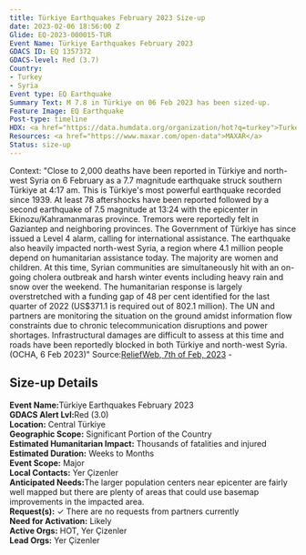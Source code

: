 ```yaml
---
title: Türkiye Earthquakes February 2023 Size-up
date: 2023-02-06 18:56:00 Z
Glide: EQ-2023-000015-TUR
Event Name: Türkiye Earthquakes February 2023
GDACS ID: EQ 1357372
GDACS-level: Red (3.7)
Country:
- Turkey
- Syria
Event type: EQ Earthquake
Summary Text: M 7.8 in Türkiye on 06 Feb 2023 has been sized-up.
Feature Image: EQ Earthquake
Post-type: timeline
HDX: <a href="https://data.humdata.org/organization/hot?q=turkey">Turkey</a>, <a href="https://data.humdata.org/organization/hot?q=syria">Syria</a>
Resources: <a href="https://www.maxar.com/open-data">MAXAR</a>
Status: size-up
---
```


Context: "Close to 2,000 deaths have been reported in Türkiye and north-west Syria on 6 February as a 7.7 magnitude earthquake struck southern Türkiye at 4:17 am. This is Türkiye's most powerful earthquake recorded since 1939. At least 78 aftershocks have been reported followed by a second earthquake of 7.5 magnitude at 13:24 with the epicenter in Ekinozu/Kahramanmaras province. Tremors were reportedly felt in Gaziantep and neighboring provinces. The Government of Türkiye has since issued a Level 4 alarm, calling for international assistance. The earthquake also heavily impacted north-west Syria, a region where 4.1 million people depend on humanitarian assistance today. The majority are women and children. At this time, Syrian communities are simultaneously hit with an on-going cholera outbreak and harsh winter events including heavy rain and snow over the weekend. The humanitarian response is largely overstretched with a funding gap of 48 per cent identified for the last quarter of 2022 (US$371.1 is required out of 802.1 million). The UN and partners are monitoring the situation on the ground amidst information flow constraints due to chronic telecommunication disruptions and power shortages. Infrastructural damages are difficult to assess at this time and roads have been reportedly blocked in both Türkiye and north-west Syria. (OCHA, 6 Feb 2023)" 
Source:<a href=" https://reliefweb.int/disaster/eq-2023-000015-tur">ReliefWeb, 7th of Feb, 2023</a> - 


<h2>Size-up Details</h2>

<strong>Event Name:</strong>Türkiye Earthquakes February 2023<br>
<strong>GDACS Alert Lvl:</strong>Red (3.0)<br>
<strong>Location:</strong>  Central Türkiye<br>
<strong>Geographic Scope:</strong> Significant Portion of the Country<br>
<strong>Estimated Humanitarian Impact:</strong> Thousands of fatalities and injured <br>
<strong>Estimated Duration:</strong> Weeks to Months<br>
<strong>Event Scope:</strong> Major<br>
<strong>Local Contacts:</strong> Yer Çizenler<br>
<strong>Anticipated Needs:</strong>The larger population centers near epicenter are fairly well mapped but there are plenty of areas that could use basemap improvements in the impacted area.<br>
<strong>Request(s):</strong> ✓
There are no requests from partners currently<br>
<strong>Need for Activation:</strong> Likely<br>
<strong>Active Orgs:</strong> HOT, Yer Çizenler<br>
<strong>Lead Orgs:</strong> Yer Çizenler<br>